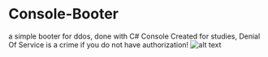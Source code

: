 # Console-Booter
a simple booter for ddos, done with C# Console
Created for studies, Denial Of Service is a crime if you do not have authorization!
![alt text](https://i.imgur.com/JD5XpUl.png)
